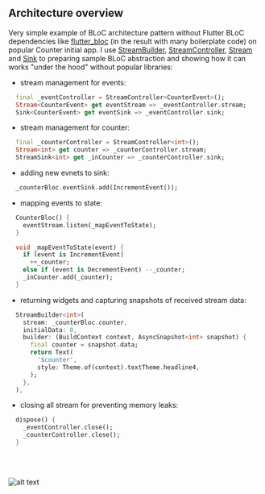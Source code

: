 ## Architecture overview
Very simple example of BLoC architecture pattern without Flutter BLoC dependencies like [flutter_bloc](https://pub.dev/packages/flutter_bloc) (in the result with many boilerplate code) on popular Counter initial app.
I use [StreamBuilder](https://api.flutter.dev/flutter/widgets/StreamBuilder-class.html), [StreamController](https://api.flutter.dev/flutter/dart-async/StreamController-class.html), [Stream](https://api.flutter.dev/flutter/dart-async/Stream-class.html) and [Sink](https://api.flutter.dev/flutter/dart-core/Sink-class.html) to preparing sample BLoC abstraction and showing how it can works "under the hood" without popular libraries:
- stream management for events:
```dart
  final _eventController = StreamController<CounterEvent>();
  Stream<CounterEvent> get eventStream => _eventController.stream;
  Sink<CounterEvent> get eventSink => _eventController.sink;

```
- stream management for counter:
```dart
  final _counterController = StreamController<int>();
  Stream<int> get counter => _counterController.stream;
  StreamSink<int> get _inCounter => _counterController.sink;

```
- adding new evnets to sink:
```dart
  _counterBloc.eventSink.add(IncrementEvent());

```
- mapping events to state:
```dart
  CounterBloc() {
    eventStream.listen(_mapEventToState);
  }

  void _mapEventToState(event) {
    if (event is IncrementEvent)
      ++_counter;
    else if (event is DecrementEvent) --_counter;
    _inCounter.add(_counter);
  }

```
- returning widgets and capturing snapshots of received stream data:
```dart
  StreamBuilder<int>(
    stream: _counterBloc.counter,
    initialData: 0,
    builder: (BuildContext context, AsyncSnapshot<int> snapshot) {
      final counter = snapshot.data;
      return Text(
        '$counter',
        style: Theme.of(context).textTheme.headline4,
      );
    },
  ),

```
- closing all stream for preventing memory leaks:
```dart
  dispose() {
    _eventController.close();
    _counterController.close();
  }

```


<br />
<br />

![alt text][architecture]

[architecture]: https://koenig-media.raywenderlich.com/uploads/2020/08/04-BLoC-diagram-1.png "BLoC pattern, resource: https://www.raywenderlich.com/4074597-getting-started-with-the-bloc-pattern"
